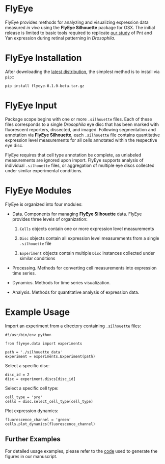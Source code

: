 
FlyEye
===========

FlyEye provides methods for analyzing and visualizing expression data measured *in vivo* using the **FlyEye Silhouette** package for OSX. The initial release is limited to basic tools required to replicate [our study](https://github.com/sebastianbernasek/pnt_yan_ratio) of Pnt and Yan expression during retinal patterning in *Drosophila*.



FlyEye Installation
=========

After downloading the [latest distribution](releases/download/v0.1.0/flyeye-0.1.0-beta.tar.gz), the simplest method is to install via ``pip``::

    pip install flyeye-0.1.0-beta.tar.gz



FlyEye Input
=========

Package scope begins with one or more ``.silhouette`` files. Each of these files corresponds to a single *Drosophila* eye disc that has been marked with fluorescent reporters, dissected, and imaged. Following segmentation and annotation via **FlyEye Silhouette**, each ``.silhouette`` file contains quantitative expression level measurements for all cells annotated within the respective eye disc.

FlyEye requires that cell type annotation be complete, as unlabeled measurements are ignored upon import. FlyEye supports analysis of individual ``.silhouette`` files, or aggregation of multiple eye discs collected under similar experimental conditions.



FlyEye Modules
=========

FlyEye is organized into four modules:

* Data. Components for managing **FlyEye Silhouette** data. FlyEye provides three levels of organization:

  1. ``Cells`` objects contain one or more expression level measurements

  2. ``Disc`` objects contain all expression level measurements from a single ``.silhouette`` file

  3. ``Experiment`` objects contain multiple ``Disc`` instances collected under similar conditions

* Processing. Methods for converting cell measurements into expression time series.

* Dynamics. Methods for time series visualization.

* Analysis. Methods for quantitative analysis of expression data.



Example Usage
=========

Import an experiment from a directory containing ``.silhouette`` files:

    #!/usr/bin/env python

    from flyeye.data import experiments

    path = './silhouette_data'
    experiment = experiments.Experiment(path)


Select a specific disc:

    disc_id = 2
    disc = experiment.discs[disc_id]


Select a specific cell type:

    cell_type = 'pre'
    cells = disc.select_cell_type(cell_type)


Plot expression dynamics:

    fluorescence_channel = 'green'
    cells.plot_dynamics(fluorescence_channel)


Further Examples
-------------

For detailed usage examples, please refer to the [code](https://github.com/sebastianbernasek/pnt_yan_ratio) used to generate the figures in our manuscript.
